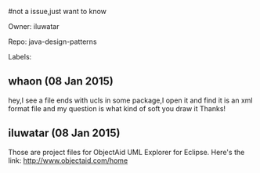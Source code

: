 #not a issue,just want to know

Owner: iluwatar

Repo: java-design-patterns

Labels: 

## whaon (08 Jan 2015)

hey,I see a file ends with ucls in some package,I open it and find it is an xml format file
and my question is what kind of soft you draw it
Thanks!


## iluwatar (08 Jan 2015)

Those are project files for ObjectAid UML Explorer for Eclipse. Here's the link: http://www.objectaid.com/home


